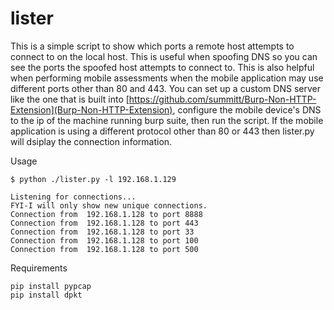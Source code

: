 # lister
This is a simple script to show which ports a remote host attempts to connect to on the local host. This is useful when spoofing DNS so you can see the ports the spoofed host attempts to connect to. This is also helpful when performing mobile assessments when the mobile application may use different ports other than 80 and 443. You can set up a custom DNS server like the one that is built into [https://github.com/summitt/Burp-Non-HTTP-Extension](Burp-Non-HTTP-Extension), configure the mobile device's DNS to the ip of the machine running burp suite, then run the script. If the mobile application is using a different protocol other than 80 or 443 then lister.py will dsiplay the connection information.

Usage


```
$ python ./lister.py -l 192.168.1.129

Listening for connections...
FYI-I will only show new unique connections.
Connection from  192.168.1.128 to port 8888
Connection from  192.168.1.128 to port 443
Connection from  192.168.1.128 to port 33
Connection from  192.168.1.128 to port 100
Connection from  192.168.1.128 to port 500
```

Requirements

```
pip install pypcap
pip install dpkt
```
